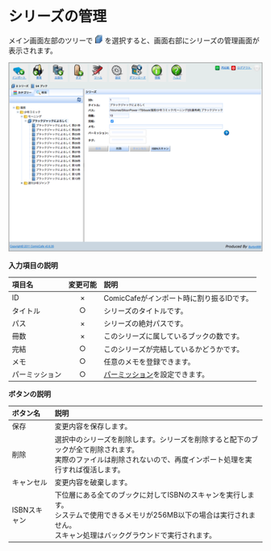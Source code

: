 # シリーズの管理
メイン画面左部のツリーで ![](https://raw.githubusercontent.com/burton999dev/ComicCafeHelp/master/images/server/icon/books.png) を選択すると、画面右部にシリーズの管理画面が表示されます。


<img src='https://raw.githubusercontent.com/burton999dev/ComicCafeHelp/master/images/ja/server/Series.png' width='800px'/>


**入力項目の説明**
    
|項目名|変更可能|説明|
|:-----------|:-----------:|:------------|
ID|×|ComicCafeがインポート時に割り振るIDです。
タイトル|○|シリーズのタイトルです。
パス|×|シリーズの絶対パスです。
冊数|×|このシリーズに属しているブックの数です。
完結|○|このシリーズが完結しているかどうかです。
メモ|○|任意のメモを登録できます。
パーミッション|○|[パーミッション](../Permission.mkd)を設定できます。

**ボタンの説明**

|ボタン名|説明|
|:-----------|:------------|
保存|変更内容を保存します。
削除|選択中のシリーズを削除します。シリーズを削除すると配下のブックが全て削除されます。<BR>実際のファイルは削除されないので、再度インポート処理を実行すれば復活します。
キャンセル|変更内容を破棄します。
ISBNスキャン|下位層にある全てのブックに対してISBNのスキャンを実行します。<BR>システムで使用できるメモリが256MB以下の場合は実行されません。<BR>スキャン処理はバックグラウンドで実行されます。
